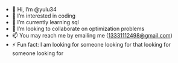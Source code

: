 - 👋 Hi, I’m @yulu34
- 👀 I’m interested in coding
- 🌱 I’m currently learning sql
- 💞️ I’m looking to collaborate on optimization problems
- 📫 You may reach me by emailing me (13331112498@gmail.com)
- ⚡ Fun fact: I am looking for someone looking for that looking for someone looking for
